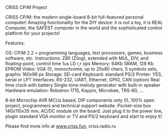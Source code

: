 CRISS CP/M Project

CRISS CP/M: the modern single-board 8-bit full-featured personal computer! Amazing functionality for the DIY device: it is not a toy, it is REAL Computer, the SAFEST computer in the world and the sophisticated control platform for your projects!

Features:

OS: CP/M 2.2 = programming languages, text processors, games, business software, etc.
Instructions: Z80 (Zilog), extended with MUL, DIV, and floating-point, control time 1us LD r,r ops
Memory: 64Kb SRAM, 128 Kb EPROM
Video: VGA (!), monochrome, up to 25x80 chars, 5 symbols sets, graphic 160x96 px
Storage: SD-card
Keyboard: standard PS/2
Printer: YES, serial or LPT
Interfaces: RS-232, UART, Ethernet, GPIO, CAN (option)
Real time clock with battery
Single-tone melody generator with built-in speaker
Hardware emulation: Robotron 1715, Kaypro, Microbee, TRS-80, ...

8-bit Microchip AVR MCUs based, DIP components only (!), 100% open project, programmers and technical support website. Pocket-size box 140x110x35 mm, AC/DC module on the board. Just plug it to the power line, plugin standard VGA monitor or TV and PS/2 keyboard and start to enjoy it!

Please find more info at www.criss.fun, criss.radio.ru
